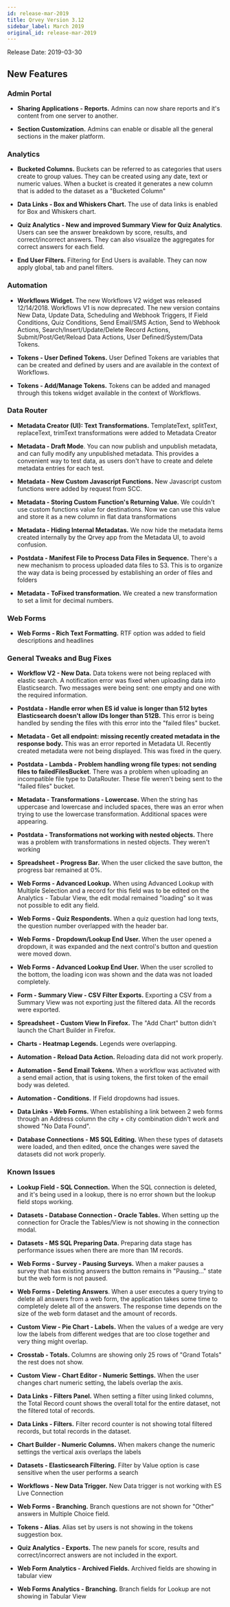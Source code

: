 ```yaml
---
id: release-mar-2019
title: Qrvey Version 3.12
sidebar_label: March 2019
original_id: release-mar-2019
---
```

<div style={{textAlign: "justify"}}/>

Release Date: 2019-03-30

## New Features

### Admin Portal

-   **Sharing Applications - Reports.** Admins can now share reports and it's content from one server to another.

-   **Section Customization.** Admins can enable or disable all the general sections in the maker platform.

### Analytics

-   **Bucketed Columns.** Buckets can be referred to as categories that users create to group values. They can be created using any date, text or numeric values. When a bucket is created it generates a new column that is added to the dataset as a "Bucketed Column"

-   **Data Links - Box and Whiskers Chart.** The use of data links is enabled for Box and Whiskers chart.

-   **Quiz Analytics - New and improved Summary View for Quiz Analytics**. Users can see the answer breakdown by score, results, and correct/incorrect answers. They can also visualize the aggregates for correct answers for each field.

-   **End User Filters.** Filtering for End Users is available. They can now apply global, tab and panel filters.

### Automation

-   **Workflows Widget.** The new Workflows V2 widget was released 12/14/2018. Workflows V1 is now deprecated. The new version contains New Data, Update Data, Scheduling and Webhook Triggers, If Field Conditions, Quiz Conditions, Send Email/SMS Action,  Send to Webhook Actions, Search/Insert/Update/Delete Record Actions, Submit/Post/Get/Reload Data Actions, User Defined/System/Data Tokens.

-   **Tokens - User Defined Tokens.** User Defined Tokens are variables that can be created and defined by users and are available in the context of Workflows.

-   **Tokens - Add/Manage Tokens.** Tokens can be added and managed through this tokens widget available in the context of Workflows.

### Data Router

-   **Metadata Creator (UI): Text Transformations.** TemplateText, splitText, replaceText, trimText transformations were added to Metadata Creator

-   **Metadata - Draft Mode**. You can  now publish and unpublish metadata, and can fully modify any unpublished metadata. This provides a convenient way to test data, as users don't have to create and delete metadata entries for each test.

-   **Metadata - New Custom Javascript Functions.** New Javascript custom functions were added by request from SCC.

-   **Metadata - Storing Custom Function's Returning Value.**	 We couldn't use custom functions value for destinations. Now we can use this value and store it as a new column in flat data transformations

-   **Metadata - Hiding Internal Metadatas.** We now hide the metadata items created internally by the Qrvey app from the Metadata UI, to avoid confusion. 

-   **Postdata - Manifest File to Process Data Files in Sequence.** There's a new mechanism to process uploaded data files to S3. This is to organize the way data is being processed by establishing an order of files and folders

-   **Metadata - ToFixed transformation.** We created a new transformation to set a limit for decimal numbers.

### Web Forms

-   **Web Forms - Rich Text Formatting.** RTF option was added to field descriptions and headlines

### **General Tweaks and Bug Fixes**

-   **Workflow V2 - New Data.** Data tokens were not being replaced with elastic search. A notification error was fixed when uploading data into Elasticsearch. Two messages were being sent: one empty and one with the required information. 

-   **Postdata - Handle error when ES id value is longer than 512 bytes	Elasticsearch doesn't allow IDs longer than 512B.** This error is being handled by sending the files with this error into the "failed files" bucket.

-   **Metadata - Get all endpoint: missing recently created metadata in the response body.**	This was an error reported in Metadata UI. Recently created metadata were not being displayed. This was fixed in the query.

-   **Postdata - Lambda - Problem handling wrong file types: not sending files to failedFilesBucket**. There was a problem when uploading an incompatible file type to DataRouter. These file weren't being sent to the "failed files" bucket.

-   **Metadata - Transformations - Lowercase.** When the string has uppercase and lowercase and included spaces, there was an error when trying to use the lowercase transformation. Additional spaces were appearing.

-   **Postdata - Transformations not working with nested objects.** There was a problem with transformations in nested objects. They weren't working

-   **Spreadsheet - Progress Bar.** When the user clicked the save button, the progress bar remained at 0%.

-   **Web Forms - Advanced Lookup.** When using Advanced Lookup with Multiple Selection and a record for this field was to be edited on the Analytics - Tabular View, the edit modal remained "loading" so it was not possible to edit any field.

-   **Web Forms - Quiz Respondents.** When a quiz question had long texts, the question number overlapped with the header bar. 

-   **Web Forms - Dropdown/Lookup End User.** When the user opened a dropdown, it was expanded and the next control's button and question were moved down.

-   **Web Forms - Advanced Lookup End User.** When the user scrolled to the bottom, the loading icon was shown and the data was not loaded completely.

-   **Form - Summary View - CSV Filter Exports.** Exporting a CSV from a Summary View was not exporting just the filtered data. All the records were exported.

-   **Spreadsheet - Custom View In Firefox.** The "Add Chart" button didn't launch the Chart Builder in Firefox.

-   **Charts - Heatmap Legends.** Legends were overlapping.

-   **Automation - Reload Data Action.** Reloading data did not work properly.

-   **Automation - Send Email Tokens.** When a workflow was activated with a send email action, that is using tokens, the first token of the email body was deleted.  

-   **Automation - Conditions.** If Field dropdowns had issues.

-   **Data Links - Web Forms.** When establishing a link between 2 web forms through an Address column the city + city combination didn't work and showed "No Data Found".

-   **Database Connections - MS SQL Editing.** When these types of datasets were loaded, and then edited, once the changes were saved the datasets did not work properly. 

### **Known Issues**

-   **Lookup Field - SQL Connection.** When the SQL connection is deleted, and it's being used in a lookup, there is no error shown but the lookup field stops working. 

-   **Datasets - Database Connection -  Oracle Tables.** When setting up the connection for Oracle the Tables/View is not showing in the connection modal. 

-   **Datasets - MS SQL Preparing Data.** Preparing data stage has performance issues when there are more than 1M records. 

-   **Web Forms - Survey - Pausing Surveys.** When a maker pauses a survey that has existing answers the button remains in "Pausing..." state but the web form is not paused. 

-   **Web Forms - Deleting Answers**. When a user executes a query trying to delete all answers from a web form, the application takes some time to completely delete all of the answers. The response time depends on the size of the web form dataset and the amount of records. 

-   **Custom View - Pie Chart - Labels.** When the values of a wedge are very low the labels from different wedges that are too close together and very thing might overlap.  

-   **Crosstab - Totals.** Columns are showing only 25 rows of "Grand Totals" the rest does not show. 

-   **Custom View - Chart Editor - Numeric Settings.** When the user changes chart numeric setting, the labels overlap the axis. 

-   **Data Links - Filters Panel.** When setting a filter using linked columns, the Total Record count shows the overall total for the entire dataset, not the filtered total of records. 

-   **Data Links - Filters.** Filter record counter is not showing total filtered records, but total records in the dataset. 

-   **Chart Builder - Numeric Columns.** When makers change the numeric settings the vertical axis overlaps the labels 

-   **Datasets - Elasticsearch Filtering.** Filter by Value option is case sensitive when the user performs a search  

-   **Workflows - New Data Trigger.** New Data trigger is not working with ES Live Connection 

-   **Web Forms - Branching.** Branch questions are not shown for "Other" answers in Multiple Choice field. 

-   **Tokens - Alias**. Alias set by users is not showing in the tokens suggestion box. 

-   **Quiz Analytics - Exports.** The new panels for score, results and correct/incorrect answers are not included in the export. 

-   **Web Form Analytics - Archived Fields.** Archived fields are showing in tabular view  

-   **Web Forms Analytics - Branching.** Branch fields for Lookup are not showing in Tabular View
